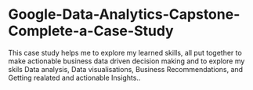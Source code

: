 # Google-Data-Analytics-Capstone-Complete-a-Case-Study
This case study helps me to explore my learned skills, all put together to make actionable business data driven decision making and to explore my skils Data analysis, Data visualisations, Business Recommendations, and Getting realated and actionable Insights..
